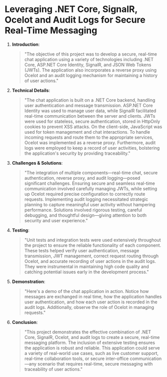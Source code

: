 # Leveraging .NET Core, SignalR, Ocelot and Audit Logs for Secure Real-Time Messaging

1. **Introduction**:
    
    > "The objective of this project was to develop a secure, real-time chat application using a variety of technologies including .NET Core, ASP.NET Core Identity, SignalR, and JSON Web Tokens (JWTs). The application also incorporates a reverse proxy using Ocelot and an audit logging mechanism for maintaining a history of user actions."
    > 
2. **Technical Details**:
    
    > "The chat application is built on a .NET Core backend, handling user authentication and message transmission. ASP.NET Core Identity was used to manage user data, while SignalR facilitated real-time communication between the server and clients. JWTs were used for stateless, secure authentication, stored in HttpOnly cookies to prevent XSS attacks. On the client-side, JavaScript was used for token management and chat interactions. To handle incoming requests and route them to the appropriate services, Ocelot was implemented as a reverse proxy. Furthermore, audit logs were employed to keep a record of user activities, bolstering the application's security by providing traceability."
    > 
3. **Challenges & Solutions**:
    
    > "The integration of multiple components—real-time chat, secure authentication, reverse proxy, and audit logging—posed significant challenges. Ensuring secure and seamless real-time communication involved carefully managing JWTs, while setting up Ocelot required precise configuration to correctly route requests. Implementing audit logging necessitated strategic planning to capture meaningful user activity without hampering performance. Solutions involved rigorous testing, careful debugging, and thoughtful design—giving attention to both security and user experience."
    > 
4. **Testing**:
    
    > "Unit tests and integration tests were used extensively throughout the project to ensure the reliable functionality of each component. These tests helped verify user authentication, message transmission, JWT management, correct request routing through Ocelot, and accurate recording of user actions in the audit logs. They were instrumental in maintaining high code quality and catching potential issues early in the development process."
    > 
5. **Demonstration**:
    
    > "Here's a demo of the chat application in action. Notice how messages are exchanged in real time, how the application handles user authentication, and how each user action is recorded in the audit logs. Additionally, observe the role of Ocelot in managing requests."
    > 
6. **Conclusion**:
    
    > "This project demonstrates the effective combination of .NET Core, SignalR, Ocelot, and audit logs to create a secure, real-time messaging platform. The inclusion of extensive testing ensures the application is robust and reliable. This application could serve a variety of real-world use cases, such as live customer support, real-time collaboration tools, or secure inter-office communication—any scenario that requires real-time, secure messaging with traceability of user actions."
    >
